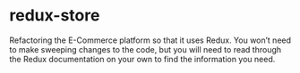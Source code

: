 # redux-store
Refactoring the E-Commerce platform so that it uses Redux. You won’t need to make sweeping changes to the code, but you will need to read through the Redux documentation on your own to find the information you need. 
